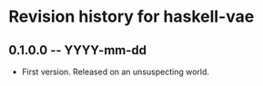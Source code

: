 # Revision history for haskell-vae

## 0.1.0.0 -- YYYY-mm-dd

* First version. Released on an unsuspecting world.
